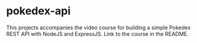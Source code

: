 # pokedex-api
This projects accompanies the video course for building a simple Pokedex REST API with NodeJS and ExpressJS. Link to the course in the README.
